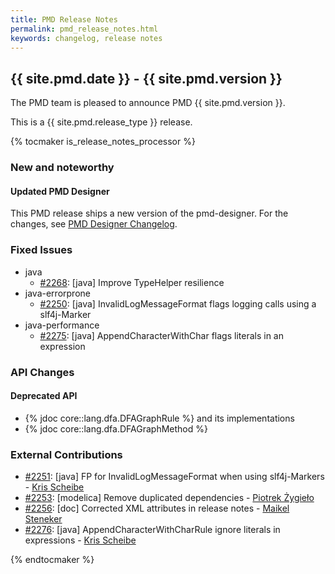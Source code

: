 ```yaml
---
title: PMD Release Notes
permalink: pmd_release_notes.html
keywords: changelog, release notes
---
```


## {{ site.pmd.date }} - {{ site.pmd.version }}

The PMD team is pleased to announce PMD {{ site.pmd.version }}.

This is a {{ site.pmd.release_type }} release.

{% tocmaker is_release_notes_processor %}

### New and noteworthy

#### Updated PMD Designer

This PMD release ships a new version of the pmd-designer.
For the changes, see [PMD Designer Changelog](https://github.com/pmd/pmd-designer/releases/tag/6.21.0).

### Fixed Issues

*   java
    *   [#2268](https://github.com/pmd/pmd/issues/2268): \[java] Improve TypeHelper resilience
*   java-errorprone
    *   [#2250](https://github.com/pmd/pmd/issues/2250): \[java] InvalidLogMessageFormat flags logging calls using a slf4j-Marker
*   java-performance
    *   [#2275](https://github.com/pmd/pmd/issues/2275): \[java] AppendCharacterWithChar flags literals in an expression

### API Changes

#### Deprecated API

* {% jdoc core::lang.dfa.DFAGraphRule %} and its implementations
* {% jdoc core::lang.dfa.DFAGraphMethod %}

### External Contributions

*   [#2251](https://github.com/pmd/pmd/pull/2251): \[java] FP for InvalidLogMessageFormat when using slf4j-Markers - [Kris Scheibe](https://github.com/kris-scheibe)
*   [#2253](https://github.com/pmd/pmd/pull/2253): \[modelica] Remove duplicated dependencies - [Piotrek Żygieło](https://github.com/pzygielo)
*   [#2256](https://github.com/pmd/pmd/pull/2256): \[doc] Corrected XML attributes in release notes - [Maikel Steneker](https://github.com/maikelsteneker)
*   [#2276](https://github.com/pmd/pmd/pull/2276): \[java] AppendCharacterWithCharRule ignore literals in expressions - [Kris Scheibe](https://github.com/kris-scheibe)

{% endtocmaker %}

